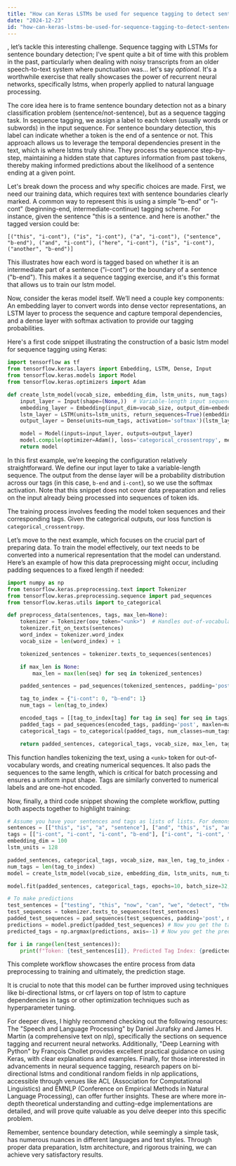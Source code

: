 ```yaml
---
title: "How can Keras LSTMs be used for sequence tagging to detect sentence boundaries in NLP?"
date: "2024-12-23"
id: "how-can-keras-lstms-be-used-for-sequence-tagging-to-detect-sentence-boundaries-in-nlp"
---
```


, let’s tackle this interesting challenge. Sequence tagging with LSTMs for sentence boundary detection; I've spent quite a bit of time with this problem in the past, particularly when dealing with noisy transcripts from an older speech-to-text system where punctuation was… let's say *optional*. It's a worthwhile exercise that really showcases the power of recurrent neural networks, specifically lstms, when properly applied to natural language processing.

The core idea here is to frame sentence boundary detection not as a binary classification problem (sentence/not-sentence), but as a sequence tagging task. In sequence tagging, we assign a label to each token (usually words or subwords) in the input sequence. For sentence boundary detection, this label can indicate whether a token is the end of a sentence or not. This approach allows us to leverage the temporal dependencies present in the text, which is where lstms truly shine. They process the sequence step-by-step, maintaining a hidden state that captures information from past tokens, thereby making informed predictions about the likelihood of a sentence ending at a given point.

Let's break down the process and why specific choices are made. First, we need our training data, which requires text with sentence boundaries clearly marked. A common way to represent this is using a simple "b-end" or "i-cont" (beginning-end, intermediate-continue) tagging scheme. For instance, given the sentence "this is a sentence. and here is another." the tagged version could be:

`[("this", "i-cont"), ("is", "i-cont"), ("a", "i-cont"), ("sentence", "b-end"), ("and", "i-cont"), ("here", "i-cont"), ("is", "i-cont"), ("another", "b-end")]`

This illustrates how each word is tagged based on whether it is an intermediate part of a sentence ("i-cont") or the boundary of a sentence ("b-end"). This makes it a sequence tagging exercise, and it's this format that allows us to train our lstm model.

Now, consider the keras model itself. We’ll need a couple key components: An embedding layer to convert words into dense vector representations, an LSTM layer to process the sequence and capture temporal dependencies, and a dense layer with softmax activation to provide our tagging probabilities.

Here's a first code snippet illustrating the construction of a basic lstm model for sequence tagging using Keras:

```python
import tensorflow as tf
from tensorflow.keras.layers import Embedding, LSTM, Dense, Input
from tensorflow.keras.models import Model
from tensorflow.keras.optimizers import Adam

def create_lstm_model(vocab_size, embedding_dim, lstm_units, num_tags):
    input_layer = Input(shape=(None,))  # Variable-length input sequence
    embedding_layer = Embedding(input_dim=vocab_size, output_dim=embedding_dim)(input_layer)
    lstm_layer = LSTM(units=lstm_units, return_sequences=True)(embedding_layer)
    output_layer = Dense(units=num_tags, activation='softmax')(lstm_layer) # Softmax for tag probabilities

    model = Model(inputs=input_layer, outputs=output_layer)
    model.compile(optimizer=Adam(), loss='categorical_crossentropy', metrics=['accuracy'])
    return model
```

In this first example, we’re keeping the configuration relatively straightforward. We define our input layer to take a variable-length sequence. The output from the dense layer will be a probability distribution across our tags (in this case, `b-end` and `i-cont`), so we use the softmax activation. Note that this snippet does not cover data preparation and relies on the input already being processed into sequences of token ids.

The training process involves feeding the model token sequences and their corresponding tags. Given the categorical outputs, our loss function is `categorical_crossentropy`.

Let’s move to the next example, which focuses on the crucial part of preparing data. To train the model effectively, our text needs to be converted into a numerical representation that the model can understand. Here’s an example of how this data preprocessing might occur, including padding sequences to a fixed length if needed:

```python
import numpy as np
from tensorflow.keras.preprocessing.text import Tokenizer
from tensorflow.keras.preprocessing.sequence import pad_sequences
from tensorflow.keras.utils import to_categorical

def preprocess_data(sentences, tags, max_len=None):
    tokenizer = Tokenizer(oov_token="<unk>")  # Handles out-of-vocabulary words
    tokenizer.fit_on_texts(sentences)
    word_index = tokenizer.word_index
    vocab_size = len(word_index) + 1

    tokenized_sentences = tokenizer.texts_to_sequences(sentences)

    if max_len is None:
        max_len = max(len(seq) for seq in tokenized_sentences)

    padded_sentences = pad_sequences(tokenized_sentences, padding='post', maxlen=max_len)

    tag_to_index = {"i-cont": 0, "b-end": 1}
    num_tags = len(tag_to_index)

    encoded_tags = [[tag_to_index[tag] for tag in seq] for seq in tags]
    padded_tags = pad_sequences(encoded_tags, padding='post', maxlen=max_len)
    categorical_tags = to_categorical(padded_tags, num_classes=num_tags)

    return padded_sentences, categorical_tags, vocab_size, max_len, tag_to_index
```

This function handles tokenizing the text, using a `<unk>` token for out-of-vocabulary words, and creating numerical sequences. It also pads the sequences to the same length, which is critical for batch processing and ensures a uniform input shape. Tags are similarly converted to numerical labels and are one-hot encoded.

Now, finally, a third code snippet showing the complete workflow, putting both aspects together to highlight training:

```python
# Assume you have your sentences and tags as lists of lists. For demonstration purposes, using dummy data
sentences = [["this", "is", "a", "sentence"], ["and", "this", "is", "another", "one"], ["final", "sentence"]]
tags = [["i-cont", "i-cont", "i-cont", "b-end"], ["i-cont", "i-cont", "i-cont", "i-cont", "b-end"], ["i-cont", "b-end"]]
embedding_dim = 100
lstm_units = 128

padded_sentences, categorical_tags, vocab_size, max_len, tag_to_index = preprocess_data(sentences, tags)
num_tags = len(tag_to_index)
model = create_lstm_model(vocab_size, embedding_dim, lstm_units, num_tags)

model.fit(padded_sentences, categorical_tags, epochs=10, batch_size=32, verbose=1)

# To make predictions
test_sentences = ["testing", "this", "now", "can", "we", "detect", "the", "end"]
test_sequences = tokenizer.texts_to_sequences(test_sentences)
padded_test_sequences = pad_sequences(test_sequences, padding='post', maxlen=max_len)
predictions = model.predict(padded_test_sequences) # Now you get the tagging probabilities
predicted_tags = np.argmax(predictions, axis=-1) # Now you get the predicted tag index

for i in range(len(test_sentences)):
    print(f"Token: {test_sentences[i]}, Predicted Tag Index: {predicted_tags[i]}")
```

This complete workflow showcases the entire process from data preprocessing to training and ultimately, the prediction stage.

It is crucial to note that this model can be further improved using techniques like bi-directional lstms, or crf layers on top of lstm to capture dependencies in tags or other optimization techniques such as hyperparameter tuning.

For deeper dives, I highly recommend checking out the following resources: The "Speech and Language Processing" by Daniel Jurafsky and James H. Martin (a comprehensive text on nlp), specifically the sections on sequence tagging and recurrent neural networks. Additionally, "Deep Learning with Python" by François Chollet provides excellent practical guidance on using Keras, with clear explanations and examples. Finally, for those interested in advancements in neural sequence tagging, research papers on bi-directional lstms and conditional random fields in nlp applications, accessible through venues like ACL (Association for Computational Linguistics) and EMNLP (Conference on Empirical Methods in Natural Language Processing), can offer further insights. These are where more in-depth theoretical understanding and cutting-edge implementations are detailed, and will prove quite valuable as you delve deeper into this specific problem.

Remember, sentence boundary detection, while seemingly a simple task, has numerous nuances in different languages and text styles. Through proper data preparation, lstm architecture, and rigorous training, we can achieve very satisfactory results.
